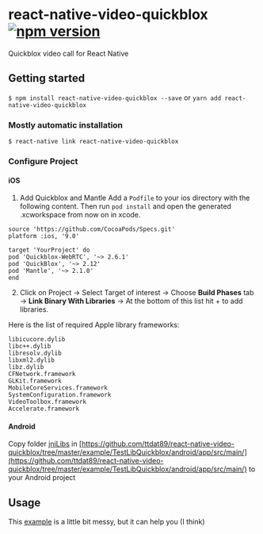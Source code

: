 
# react-native-video-quickblox [![npm version](https://badge.fury.io/js/react-native-video-quickblox.svg)](https://badge.fury.io/js/react-native-video-quickblox)
Quickblox video call for React Native

## Getting started

`$ npm install react-native-video-quickblox --save` or `yarn add react-native-video-quickblox`

### Mostly automatic installation

`$ react-native link react-native-video-quickblox`

### Configure Project


#### iOS

1. Add Quickblox and Mantle
Add a `Podfile` to your ios directory with the following content. Then run `pod install` and open the generated .xcworkspace from now on in xcode.
```
source 'https://github.com/CocoaPods/Specs.git'
platform :ios, '9.0'

target 'YourProject' do
pod 'Quickblox-WebRTC', '~> 2.6.1'
pod 'QuickBlox', '~> 2.12'
pod 'Mantle', '~> 2.1.0'
end
```

2. Click on Project → Select Target of interest → Choose **Build Phases** tab → **Link Binary With Libraries** → At the bottom of this list hit + to add libraries.

Here is the list of required Apple library frameworks:
```
libicucore.dylib
libc++.dylib
libresolv.dylib
libxml2.dylib
libz.dylib
CFNetwork.framework
GLKit.framework
MobileCoreServices.framework
SystemConfiguration.framework
VideoToolbox.framework
Accelerate.framework
```

#### Android
Copy folder [jniLibs](https://github.com/ttdat89/react-native-video-quickblox/tree/master/example/TestLibQuickblox/android/app/src/main/jniLibs) in [https://github.com/ttdat89/react-native-video-quickblox/tree/master/example/TestLibQuickblox/android/app/src/main/](https://github.com/ttdat89/react-native-video-quickblox/tree/master/example/TestLibQuickblox/android/app/src/main/) to your Android project


## Usage
This [example](https://github.com/ttdat89/react-native-video-quickblox/tree/master/example/TestLibQuickblox) is a little bit messy, but it can help you (I think)
  
